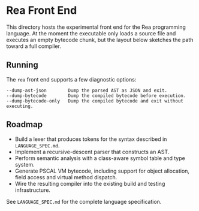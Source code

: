 # Rea Front End

This directory hosts the experimental front end for the Rea programming
language. At the moment the executable only loads a source file and executes
an empty bytecode chunk, but the layout below sketches the path toward a full
compiler.

## Running

The `rea` front end supports a few diagnostic options:

```
--dump-ast-json        Dump the parsed AST as JSON and exit.
--dump-bytecode        Dump the compiled bytecode before execution.
--dump-bytecode-only   Dump the compiled bytecode and exit without executing.
```

## Roadmap

- Build a lexer that produces tokens for the syntax described in
  `LANGUAGE_SPEC.md`.
- Implement a recursive-descent parser that constructs an AST.
- Perform semantic analysis with a class-aware symbol table and type system.
- Generate PSCAL VM bytecode, including support for object allocation, field
  access and virtual method dispatch.
- Wire the resulting compiler into the existing build and testing
  infrastructure.

See `LANGUAGE_SPEC.md` for the complete language specification.

